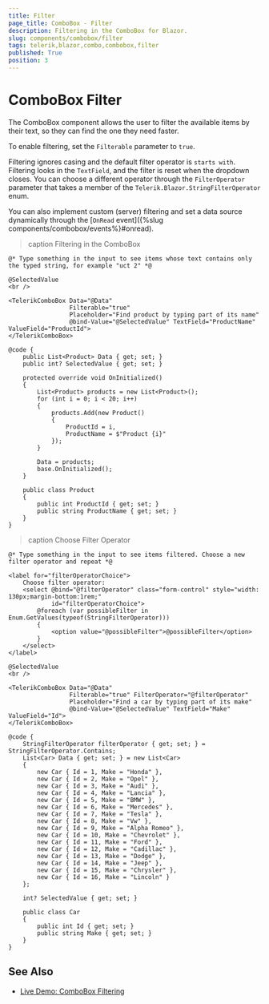 ```yaml
---
title: Filter
page_title: ComboBox - Filter
description: Filtering in the ComboBox for Blazor.
slug: components/combobox/filter
tags: telerik,blazor,combo,combobox,filter
published: True
position: 3
---
```


# ComboBox Filter

The ComboBox component allows the user to filter the available items by their text, so they can find the one they need faster.

To enable filtering, set the `Filterable` parameter to `true`.

Filtering ignores casing and the default filter operator is `starts with`. Filtering looks in the `TextField`, and the filter is reset when the dropdown closes. You can choose a different operator through the `FilterOperator` parameter that takes a member of the `Telerik.Blazor.StringFilterOperator` enum.

You can also implement custom (server) filtering and set a data source dynamically through the [`OnRead` event]({%slug components/combobox/events%}#onread).

>caption Filtering in the ComboBox

````CSHTML
@* Type something in the input to see items whose text contains only the typed string, for example "uct 2" *@

@SelectedValue
<br />

<TelerikComboBox Data="@Data"
                 Filterable="true"
                 Placeholder="Find product by typing part of its name"
                 @bind-Value="@SelectedValue" TextField="ProductName" ValueField="ProductId">
</TelerikComboBox>

@code {
    public List<Product> Data { get; set; }
    public int? SelectedValue { get; set; }

    protected override void OnInitialized()
    {
        List<Product> products = new List<Product>();
        for (int i = 0; i < 20; i++)
        {
            products.Add(new Product()
            {
                ProductId = i,
                ProductName = $"Product {i}"
            });
        }

        Data = products;
        base.OnInitialized();
    }

    public class Product
    {
        public int ProductId { get; set; }
        public string ProductName { get; set; }
    }
}
````

>caption Choose Filter Operator

````CSHTML
@* Type something in the input to see items filtered. Choose a new filter operator and repeat *@

<label for="filterOperatorChoice">
    Choose filter operator:
    <select @bind="@filterOperator" class="form-control" style="width: 130px;margin-bottom:1rem;"
            id="filterOperatorChoice">
        @foreach (var possibleFilter in Enum.GetValues(typeof(StringFilterOperator)))
        {
            <option value="@possibleFilter">@possibleFilter</option>
        }
    </select>
</label>

@SelectedValue
<br />

<TelerikComboBox Data="@Data"
                 Filterable="true" FilterOperator="@filterOperator"
                 Placeholder="Find a car by typing part of its make"
                 @bind-Value="@SelectedValue" TextField="Make" ValueField="Id">
</TelerikComboBox>

@code {
    StringFilterOperator filterOperator { get; set; } = StringFilterOperator.Contains;
    List<Car> Data { get; set; } = new List<Car>
    {
        new Car { Id = 1, Make = "Honda" },
        new Car { Id = 2, Make = "Opel" },
        new Car { Id = 3, Make = "Audi" },
        new Car { Id = 4, Make = "Lancia" },
        new Car { Id = 5, Make = "BMW" },
        new Car { Id = 6, Make = "Mercedes" },
        new Car { Id = 7, Make = "Tesla" },
        new Car { Id = 8, Make = "Vw" },
        new Car { Id = 9, Make = "Alpha Romeo" },
        new Car { Id = 10, Make = "Chevrolet" },
        new Car { Id = 11, Make = "Ford" },
        new Car { Id = 12, Make = "Cadillac" },
        new Car { Id = 13, Make = "Dodge" },
        new Car { Id = 14, Make = "Jeep" },
        new Car { Id = 15, Make = "Chrysler" },
        new Car { Id = 16, Make = "Lincoln" }
    };

    int? SelectedValue { get; set; }

    public class Car
    {
        public int Id { get; set; }
        public string Make { get; set; }
    }
}
````


## See Also

  * [Live Demo: ComboBox Filtering](https://demos.telerik.com/blazor-ui/combobox/filtering)
   
  
